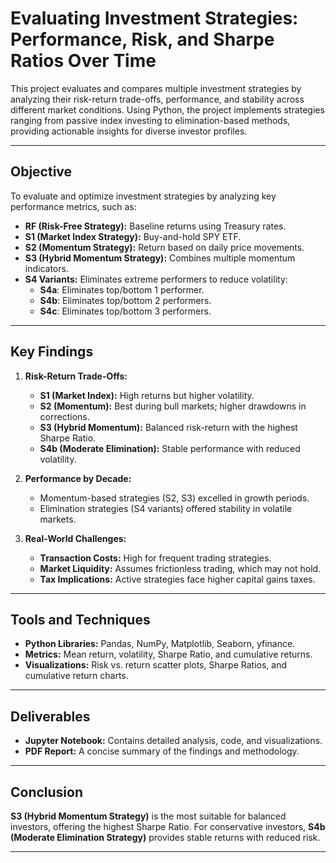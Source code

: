 # Evaluating Investment Strategies: Performance, Risk, and Sharpe Ratios Over Time

This project evaluates and compares multiple investment strategies by analyzing their risk-return trade-offs, performance, and stability across different market conditions. Using Python, the project implements strategies ranging from passive index investing to elimination-based methods, providing actionable insights for diverse investor profiles.

---

## Objective

To evaluate and optimize investment strategies by analyzing key performance metrics, such as:
- **RF (Risk-Free Strategy):** Baseline returns using Treasury rates.
- **S1 (Market Index Strategy):** Buy-and-hold SPY ETF.
- **S2 (Momentum Strategy):** Return based on daily price movements.
- **S3 (Hybrid Momentum Strategy):** Combines multiple momentum indicators.
- **S4 Variants:** Eliminates extreme performers to reduce volatility:
  - **S4a**: Eliminates top/bottom 1 performer.
  - **S4b**: Eliminates top/bottom 2 performers.
  - **S4c**: Eliminates top/bottom 3 performers.

---

## Key Findings

1. **Risk-Return Trade-Offs:**
   - **S1 (Market Index):** High returns but higher volatility.
   - **S2 (Momentum):** Best during bull markets; higher drawdowns in corrections.
   - **S3 (Hybrid Momentum):** Balanced risk-return with the highest Sharpe Ratio.
   - **S4b (Moderate Elimination):** Stable performance with reduced volatility.

2. **Performance by Decade:**
   - Momentum-based strategies (S2, S3) excelled in growth periods.
   - Elimination strategies (S4 variants) offered stability in volatile markets.

3. **Real-World Challenges:**
   - **Transaction Costs:** High for frequent trading strategies.
   - **Market Liquidity:** Assumes frictionless trading, which may not hold.
   - **Tax Implications:** Active strategies face higher capital gains taxes.

---

## Tools and Techniques

- **Python Libraries:** Pandas, NumPy, Matplotlib, Seaborn, yfinance.
- **Metrics:** Mean return, volatility, Sharpe Ratio, and cumulative returns.
- **Visualizations:** Risk vs. return scatter plots, Sharpe Ratios, and cumulative return charts.

---

## Deliverables

- **Jupyter Notebook:** Contains detailed analysis, code, and visualizations.
- **PDF Report:** A concise summary of the findings and methodology.

---

## Conclusion

**S3 (Hybrid Momentum Strategy)** is the most suitable for balanced investors, offering the highest Sharpe Ratio. For conservative investors, **S4b (Moderate Elimination Strategy)** provides stable returns with reduced risk.

---
